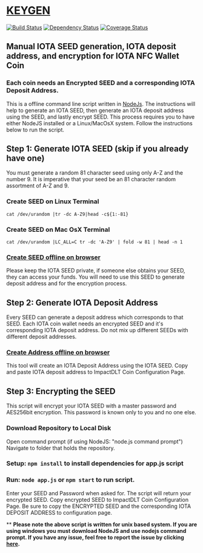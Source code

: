 # [KEYGEN](https://impactdlt.github.io/keygen/)

[![Build Status](https://travis-ci.org/impactdlt/keygen.svg?branch=master)](https://travis-ci.org/impactdlt/keygen)
<a href="https://david-dm.org/impactdlt/keygen"><img src="https://david-dm.org/impactdlt/keygen.svg" alt="Dependency Status"></a>
[![Coverage Status](https://coveralls.io/repos/github/impactdlt/keygen/badge.svg?branch=master)](https://coveralls.io/github/impactdlt/keygen?branch=master)

## Manual IOTA SEED generation, IOTA deposit address, and encryption for IOTA NFC Wallet Coin
### Each coin needs an Encrypted SEED and a corresponding IOTA Deposit Address. 
This is a offline command line script written in [NodeJs](https://nodejs.org/).
The instructions will help to generate an IOTA SEED, then generate an IOTA deposit address using the SEED, and lastly encrypt SEED.
This process requires you to have either NodeJS installed or a Linux/MacOsX system. 
Follow the instructions below to run the script.


## Step 1: Generate IOTA SEED (skip if you already have one)
You must generate a random 81 character seed using only A-Z and the number 9. It is imperative that your seed be an 81 character random assortment of A-Z and 9.

### Create SEED on Linux Terminal
```
cat /dev/urandom |tr -dc A-Z9|head -c${1:-81}
```

### Create SEED on Mac OsX Terminal
```
cat /dev/urandom |LC_ALL=C tr -dc 'A-Z9' | fold -w 81 | head -n 1
```

### [Create SEED offline on browser](https://impactdlt.github.io/seedgen/)

Please keep the IOTA SEED private, if someone else obtains your SEED,  they can access your funds. 
You will need to use this SEED to generate deposit address and for the encryption process. 


## Step 2: Generate IOTA Deposit Address
Every SEED can generate a deposit address which corresponds to that SEED.
Each IOTA coin wallet needs an encrypted SEED and it's corresponding IOTA deposit address.
Do not mix up different SEEDs with different deposit addresses. 

### [Create Address offline on browser](https://impactdlt.github.io/IOTA-Paper-Wallet/)
This tool will create an IOTA Deposit Address using the IOTA SEED. 
Copy and paste IOTA deposit address to ImpactDLT Coin Configuration Page. 


## Step 3: Encrypting the SEED
This script will encrypt your IOTA SEED with a master password and AES256bit encryption.
This password is known only to you and no one else.

### Download Repository to Local Disk
Open command prompt (if using NodeJS: "node.js command prompt")
Navigate to folder that holds the repository. 

### Setup: `npm install` to install dependencies for app.js script

### Run: `node app.js` or `npm start` to run script.

Enter your SEED and Password when asked for. The script will return your encrypted SEED.
Copy encrypted SEED to ImpactDLT Coin Configuration Page.
Be sure to copy the ENCRYPTED SEED and the corresponding IOTA DEPOSIT ADDRESS to configuration page. 

** **Please note the above script is written for unix based system. If you are using windows you must download NodeJS and use nodejs command prompt. If you have any issue, feel free to report the issue by clicking [here](https://github.com/impactdlt/keygen/issues/new?template=bug_report.md).**
